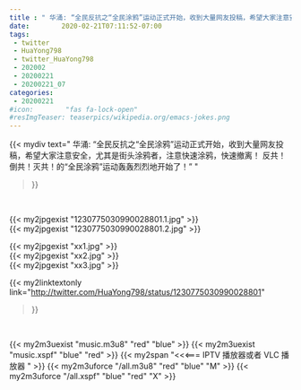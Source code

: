 ```yaml
---
title : " 华涌: “全民反抗之“全民涂鸦”运动正式开始，收到大量网友投稿，希望大家注意安全，尤其是街头涂鸦者，注意快速涂鸦，快速撤离！&#10;反共！倒共！灭共！的“全民涂鸦”运动轰轰烈烈地开始了！”  "
date:        2020-02-21T07:11:52-07:00
tags:
 - twitter
 - HuaYong798
 - twitter_HuaYong798
 - 202002
 - 20200221
 - 20200221_07
categories:
 - 20200221
#icon:        "fas fa-lock-open"
#resImgTeaser: teaserpics/wikipedia.org/emacs-jokes.png
---
```


{{< mydiv text=" 华涌: “全民反抗之“全民涂鸦”运动正式开始，收到大量网友投稿，希望大家注意安全，尤其是街头涂鸦者，注意快速涂鸦，快速撤离！&#10;反共！倒共！灭共！的“全民涂鸦”运动轰轰烈烈地开始了！”  "
>}}
<br>


 {{< my2jpgexist "1230775030990028801.1.jpg" >}}<br>  {{< my2jpgexist "1230775030990028801.2.jpg" >}}<br> 

{{< my2jpgexist "xx1.jpg" >}}<br>
{{< my2jpgexist "xx2.jpg" >}}<br>
{{< my2jpgexist "xx3.jpg" >}}<br>


{{< my2linktextonly link="http://twitter.com/HuaYong798/status/1230775030990028801"
>}}


<br>

{{< my2m3uexist "music.m3u8" "red"  "blue" >}} {{< my2m3uexist "music.xspf" "blue" "red"  >}} {{< my2span "<<<=== IPTV 播放器或者 VLC 播放器 " >}} {{< my2m3uforce "/all.m3u8" "red"  "blue" "M" >}} {{< my2m3uforce "/all.xspf" "blue" "red"  "X" >}} 
